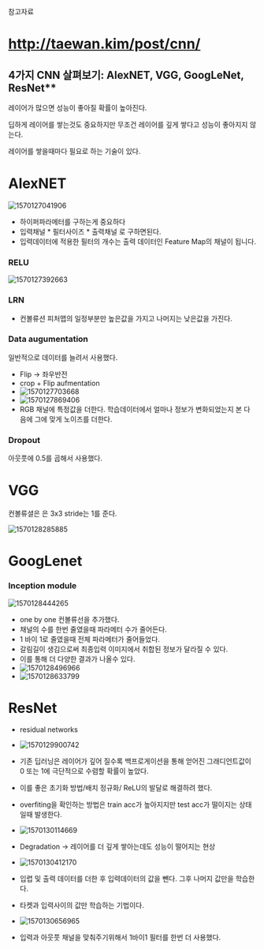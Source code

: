 참고자료

# <http://taewan.kim/post/cnn/>



## 4가지 CNN 살펴보기: AlexNET, VGG, GoogLeNet, ResNet**

레이어가 많으면 성능이 좋아질 확률이 높아진다.

딥하게  레이어를 쌓는것도 중요하지만 무조건 레이어를 깊게 쌓다고 성능이 좋아지지 않는다.

레이어를 쌓을때마다 필요로 하는 기술이 있다.

# AlexNET

![1570127041906](C:\Users\user\AppData\Roaming\Typora\typora-user-images\1570127041906.png)



- 하이퍼파라메터를 구하는게 중요하다
- 입력채널 * 필터사이즈 * 출력채널 로 구하면된다.
- 입력데이터에 적용한 필터의 개수는 출력 데이터인 Feature Map의 채널이 됩니다.



### RELU

![1570127392663](C:\Users\user\AppData\Roaming\Typora\typora-user-images\1570127392663.png)



### LRN

- 컨볼류션 피처맵의 일정부분만 높은값을 가지고 나머지는 낮은값을 가진다.



### Data augumentation

일반적으로 데이터를 늘려서 사용했다.

- Flip -> 좌우반전
- crop + Flip aufmentation
- ![1570127703668](C:\Users\user\AppData\Roaming\Typora\typora-user-images\1570127703668.png)
- ![1570127869406](C:\Users\user\AppData\Roaming\Typora\typora-user-images\1570127869406.png)
- RGB 채널에 특정값을 더한다. 학습데이터에서 얼마나 정보가 변화되었는지 본 다음에 그에 맞게 노이즈를 더한다.

### Dropout

아웃풋에 0.5를 곱해서 사용했다.

# VGG

컨볼류셜은 은 3x3  stride는 1를 준다.

![1570128285885](C:\Users\user\AppData\Roaming\Typora\typora-user-images\1570128285885.png)

# GoogLenet

### Inception module

![1570128444265](C:\Users\user\AppData\Roaming\Typora\typora-user-images\1570128444265.png)



- one by one 컨볼류선을 추가했다.
- 채널의 수를 한번 줄였을때 파라메터 수가 줄어든다.
- 1 바이 1로 줄였을때 전체 파라메터가 줄어들었다.
- 갈림길이 생김으로써 최종입력 이미지에서 취합된 정보가 달라질 수 있다.
- 이를 통해 더 다양한 결과가 나올수 있다.
- ![1570128496966](C:\Users\user\AppData\Roaming\Typora\typora-user-images\1570128496966.png)
- ![1570128633799](C:\Users\user\AppData\Roaming\Typora\typora-user-images\1570128633799.png)

# ResNet

- residual networks
- ![1570129900742](C:\Users\user\AppData\Roaming\Typora\typora-user-images\1570129900742.png)
- 기존 딥러닝은 레이어가 깊어 질수록 백프로게이션을 통해 얻어진 그래디언트값이 0 또는 1에 극단적으로 수렴할 확률이 높았다.
- 이를 좋은 초기화 방법/배치 정규화/ ReLU의 발달로 해결하려 했다.
- overfiting을 확인하는 방법은 train acc가 높아지지만 test acc가 떨이지는 상태일때 발생한다.
- ![1570130114669](C:\Users\user\AppData\Roaming\Typora\typora-user-images\1570130114669.png)
- Degradation -> 레이어를 더 깊게 쌓아는데도 성능이 떨어지는 현상
- ![1570130412170](C:\Users\user\AppData\Roaming\Typora\typora-user-images\1570130412170.png)
- 입렵 및 출력 데이터를 더한 후 입력데이터의 값을 뺀다. 그후 나머지 값만을 학습한다.
- 타켓과 입력사이의 값만 학습하는 기법이다.

- ![1570130656965](C:\Users\user\AppData\Roaming\Typora\typora-user-images\1570130656965.png)
- 입력과 아웃풋 채널을 맞춰주기위해서 1바이1 필터를 한번 더 사용했다.